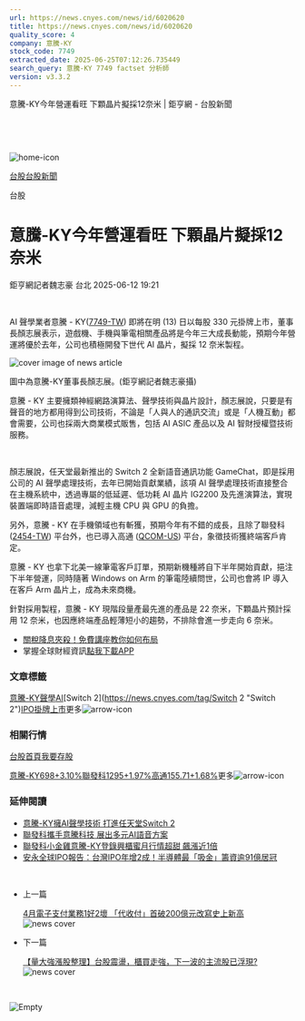 ```yaml
---
url: https://news.cnyes.com/news/id/6020620
title: https://news.cnyes.com/news/id/6020620
quality_score: 4
company: 意騰-KY
stock_code: 7749
extracted_date: 2025-06-25T07:12:26.735449
search_query: 意騰-KY 7749 factset 分析師
version: v3.3.2
---
```


意騰-KY今年營運看旺 下顆晶片擬採12奈米 | 鉅亨網 - 台股新聞

‌

‌

![home-icon](/assets/icons/breadCrumb/symbol-icon-home.svg)

[台股](/news/cat/tw_stock)[台股新聞](/news/cat/tw_stock_news)

台股

# 意騰-KY今年營運看旺 下顆晶片擬採12奈米

鉅亨網記者魏志豪 台北 2025-06-12 19:21

‌

AI 聲學業者意騰 - KY([7749-TW](https://www.cnyes.com/twstock/7749)) 即將在明 (13) 日以每股 330 元掛牌上市，董事長顏志展表示，遊戲機、手機與筆電相關產品將是今年三大成長動能，預期今年營運將優於去年，公司也積極開發下世代 AI 晶片，擬採 12 奈米製程。

![cover image of news article](/_next/image?url=https%3A%2F%2Fcimg.cnyes.cool%2Fprod%2Fnews%2F6020620%2Fl%2Fe9147b73dcacf210f00abb319da467bb.jpg&w=3840&q=75)

圖中為意騰-KY董事長顏志展。(鉅亨網記者魏志豪攝)

意騰 - KY 主要擁類神經網路演算法、聲學技術與晶片設計，顏志展說，只要是有聲音的地方都用得到公司技術，不論是「人與人的通訊交流」或是「人機互動」都會需要，公司也採兩大商業模式販售，包括 AI ASIC 產品以及 AI 智財授權暨技術服務。

‌

顏志展說，任天堂最新推出的 Switch 2 全新語音通訊功能 GameChat，即是採用公司的 AI 聲學處理技術，去年已開始貢獻業績，該項 AI 聲學處理技術直接整合在主機系統中，透過專屬的低延遲、低功耗 AI 晶片 IG2200 及先進演算法，實現裝置端即時語音處理，減輕主機 CPU 與 GPU 的負擔。

另外，意騰 - KY 在手機領域也有斬獲，預期今年有不錯的成長，且除了聯發科 ([2454-TW](https://www.cnyes.com/twstock/2454)) 平台外，也已導入高通 ([QCOM-US](https://invest.cnyes.com/usstock/detail/QCOM)) 平台，象徵技術獲終端客戶肯定。

意騰 - KY 也拿下北美一線筆電客戶訂單，預期新機種將自下半年開始貢獻，挹注下半年營運，同時隨著 Windows on Arm 的筆電陸續問世，公司也會將 IP 導入在客戶 Arm 晶片上，成為未來商機。

針對採用製程，意騰 - KY 現階段量產最先進的產品是 22 奈米，下顆晶片預計採用 12 奈米，也因應終端產品輕薄短小的趨勢，不排除會進一步走向 6 奈米。

* [關稅降息夾殺！免費講座教你如何布局](https://www.rsc.com.tw/Cnyes_RSC/SeminarBooking2025InvestmentOutlook.aspx?utm_source=anue&utm_medium=usstocks_end)
* 掌握全球財經資訊[點我下載APP](http://www.cnyes.com/app/?utm_source=mweb&utm_medium=HamMenuBanner&utm_campaign=fixed&utm_content=entr)

### 文章標籤

[意騰-KY](https://news.cnyes.com/tag/意騰-KY "意騰-KY")[聲學](https://news.cnyes.com/tag/聲學 "聲學")[AI](https://news.cnyes.com/tag/AI "AI")[Switch 2](https://news.cnyes.com/tag/Switch 2 "Switch 2")[IPO](https://news.cnyes.com/tag/IPO "IPO")[掛牌上市](https://news.cnyes.com/tag/掛牌上市 "掛牌上市")更多![arrow-icon](/assets/icons/arrows/arrow-down.svg)

### 相關行情

[台股首頁](https://www.cnyes.com/twstock)[我要存股](https://supr.link/8OHaU)

[意騰-KY698+3.10%](https://www.cnyes.com/twstock/7749)[聯發科1295+1.97%](https://www.cnyes.com/twstock/2454)[高通155.71+1.68%](https://invest.cnyes.com/usstock/detail/QCOM)更多![arrow-icon](/assets/icons/arrows/arrow-down.svg)

### 延伸閱讀

* [意騰-KY擁AI聲學技術 打進任天堂Switch 2](/news/id/6008041)
* [聯發科攜手意騰科技 展出多元AI語音方案](/news/id/5828793)
* [聯發科小金雞意騰-KY登錄興櫃蜜月行情超甜 飆漲近1倍](/news/id/6021583)
* [安永全球IPO報告：台灣IPO年增2成！半導體最「吸金」籌資逾91億居冠](/news/id/6020483)

‌

* 上一篇

  [4月電子支付業務1好2壞 「代收付」首破200億元改寫史上新高](/news/id/6020746)![news cover](https://cimg.cnyes.cool/prod/news/6020746/m/cea49fad83d2588c70d28f6834ea3a3c.jpg)
* 下一篇

  [【量大強漲股整理】台股震盪，櫃買走強，下一波的主流股已浮現?](/news/id/6020332)![news cover](https://cimg.cnyes.cool/prod/news/6020332/m/cc38d0f6e502d8c8e668b6089eb4dedc.jpg)

‌

![Empty](/assets/icons/skeleton/empty-image.svg)

‌